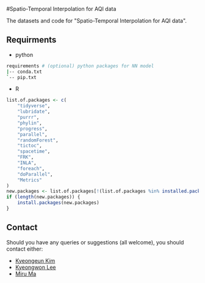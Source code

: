 #Spatio-Temporal Interpolation for AQI data

The datasets and code for "Spatio-Temporal Interpolation for AQI data".

## Requirments

* python
```bash
requirements # (optional) python packages for NN model
|-- conda.txt
`-- pip.txt
```

* R
```R
list.of.packages <- c(
    "tidyverse",
    "lubridate",
    "purrr",
    "phylin",
    "progress",
    "parallel",
    "randomForest",
    "tictoc",
    "spacetime",
    "FRK",
    "INLA",
    "foreach",
    "doParallel",
    "Metrics"
)
new.packages <- list.of.packages[!(list.of.packages %in% installed.packages()[, "Package"])]
if (length(new.packages)) {
    install.packages(new.packages)
}
```

## Contact

Should you have any queries or suggestions (all welcome), you should contact either:

- [Kyeongeun Kim](mailto:kke712@snu.ac.kr)
- [Kyeongwon Lee](mailto:lkw1718@snu.ac.kr)
- [Miru Ma](mailto:mamilu63178@naver.com)
